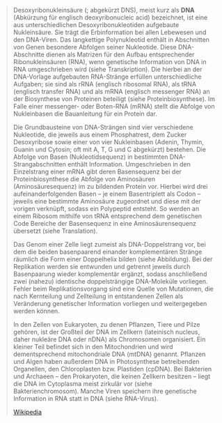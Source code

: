 > Desoxyribonukleinsäure (; abgekürzt DNS), meist kurz als **DNA** (Abkürzung für englisch deoxyribonucleic acid) bezeichnet, ist eine aus unterschiedlichen Desoxyribonukleotiden aufgebaute Nukleinsäure. Sie trägt die Erbinformation bei allen Lebewesen und den DNA-Viren. Das langkettige Polynukleotid enthält in Abschnitten von Genen besondere Abfolgen seiner Nukleotide. Diese DNA-Abschnitte dienen als Matrizen für den Aufbau entsprechender Ribonukleinsäuren (RNA), wenn genetische Information von DNA in RNA umgeschrieben wird (siehe Transkription). Die hierbei an der DNA-Vorlage aufgebauten RNA-Stränge erfüllen unterschiedliche Aufgaben; sie sind als rRNA (englisch ribosomal RNA), als tRNA (englisch transfer RNA) und als mRNA (englisch messenger RNA) an der Biosynthese von Proteinen beteiligt (siehe Proteinbiosynthese). Im Falle einer messenger- oder Boten-RNA (mRNA) stellt die Abfolge von Nukleinbasen die Bauanleitung für ein Protein dar.
>
> Die Grundbausteine von DNA-Strängen sind vier verschiedene Nukleotide, die jeweils aus einem Phosphatrest, dem Zucker Desoxyribose sowie einer von vier Nukleinbasen (Adenin, Thymin, Guanin und Cytosin; oft mit A, T, G und C abgekürzt) bestehen. Die Abfolge von Basen (Nukleotidsequenz) in bestimmten DNA-Strangabschnitten enthält Information. Umgeschrieben in den Einzelstrang einer mRNA gibt deren Basensequenz bei der Proteinbiosynthese die Abfolge von Aminosäuren (Aminosäuresequenz) im zu bildenden Protein vor. Hierbei wird drei aufeinanderfolgenden Basen – je einem Basentriplett als Codon – jeweils eine bestimmte Aminosäure zugeordnet und diese mit der vorigen verknüpft, sodass ein Polypeptid entsteht. So werden an einem Ribosom mithilfe von tRNA entsprechend dem genetischen Code Bereiche der Basensequenz in eine Aminosäurensequenz übersetzt (siehe Translation).
>
> Das Genom einer Zelle liegt zumeist als DNA-Doppelstrang vor, bei dem die beiden basenpaarend einander komplementären Stränge räumlich die Form einer Doppelhelix bilden (siehe Abbildung). Bei der Replikation werden sie entwunden und getrennt jeweils durch Basenpaarung wieder komplementär ergänzt, sodass anschließend zwei (nahezu) identische doppelsträngige DNA-Moleküle vorliegen. Fehler beim Replikationsvorgang sind eine Quelle von Mutationen, die nach Kernteilung und Zellteilung in entstandenen Zellen als Veränderung genetischer Information vorliegen und weitergegeben werden können.
>
> In den Zellen von Eukaryoten, zu denen Pflanzen, Tiere und Pilze gehören, ist der Großteil der DNA im Zellkern (lateinisch nucleus, daher nukleäre DNA oder nDNA) als Chromosomen organisiert. Ein kleiner Teil befindet sich in den Mitochondrien und wird dementsprechend mitochondriale DNA (mtDNA) genannt. Pflanzen und Algen haben außerdem DNA in Photosynthese betreibenden Organellen, den Chloroplasten bzw. Plastiden (cpDNA). Bei Bakterien und Archaeen – den Prokaryoten, die keinen Zellkern besitzen – liegt die DNA im Cytoplasma meist zirkulär vor (siehe Bakterienchromosom). Manche Viren speichern ihre genetische Information in RNA statt in DNA (siehe RNA-Virus).
>
> [Wikipedia](https://de.wikipedia.org/wiki/Desoxyribonukleins%C3%A4ure)